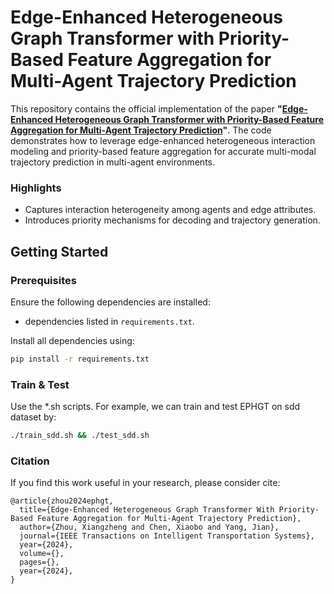 # Edge-Enhanced Heterogeneous Graph Transformer with Priority-Based Feature Aggregation for Multi-Agent Trajectory Prediction

This repository contains the official implementation of the paper **"[Edge-Enhanced Heterogeneous Graph Transformer with Priority-Based Feature Aggregation for Multi-Agent Trajectory Prediction](https://ieeexplore.ieee.org/document/10807107)"**. The code demonstrates how to leverage edge-enhanced heterogeneous interaction modeling and priority-based feature aggregation for accurate multi-modal trajectory prediction in multi-agent environments.


### Highlights
- Captures interaction heterogeneity among agents and edge attributes.
- Introduces priority mechanisms for decoding and trajectory generation.


## Getting Started

### Prerequisites

Ensure the following dependencies are installed:
- dependencies listed in `requirements.txt`.

Install all dependencies using:
```bash
pip install -r requirements.txt
```

### Train & Test
Use the *.sh scripts. For example, we can train and test EPHGT on sdd dataset by:
```bash
./train_sdd.sh && ./test_sdd.sh
```
### Citation
If you find this work useful in your research, please consider cite:
```
@article{zhou2024ephgt,
  title={Edge-Enhanced Heterogeneous Graph Transformer With Priority-Based Feature Aggregation for Multi-Agent Trajectory Prediction}, 
  author={Zhou, Xiangzheng and Chen, Xiaobo and Yang, Jian},
  journal={IEEE Transactions on Intelligent Transportation Systems}, 
  year={2024},
  volume={},
  pages={},
  year={2024},
}
```